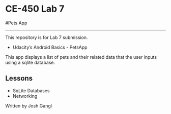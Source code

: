 # CE-450 Lab 7
#Pets App

---
This repository is for Lab 7 submission.

- Udacity’s Android Basics - PetsApp

This app displays a list of pets and their related data that the user inputs using a sqlite database.

## Lessons
 
- SqLite Databases
- Networking


Written by Josh Gangl
